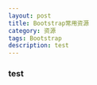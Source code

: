 ```yaml
---
layout: post
title: Bootstrap常用资源
category: 资源
tags: Bootstrap
description: test
---
```


### test

